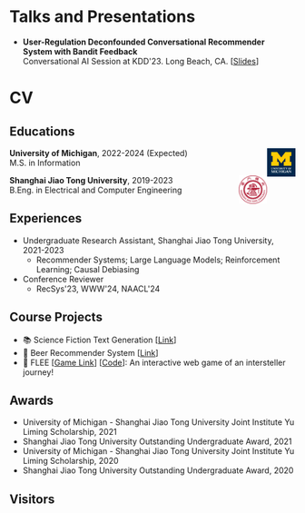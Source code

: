 # Talks and Presentations
* **User-Regulation Deconfounded Conversational Recommender System with Bandit Feedback** <br>
  Conversational AI Session at KDD'23. Long Beach, CA. 
  [[Slides](https://andree-9.github.io/docs/kdd23_slides.pdf)]

# CV
## Educations

<img align="right" src="../../images/umich.png" width="50" height="50">

**University of Michigan**, 2022-2024 (Expected) <br>
M.S. in Information

<img align="right" src="../../images/sjtu.png" width="50" height="50">

**Shanghai Jiao Tong University**, 2019-2023 <br>
B.Eng. in Electrical and Computer Engineering

## Experiences
* Undergraduate Research Assistant, Shanghai Jiao Tong University, 2021-2023
  * Recommender Systems; Large Language Models; Reinforcement Learning; Causal Debiasing
* Conference Reviewer
  * RecSys'23, WWW'24, NAACL'24

## Course Projects
* :books: Science Fiction Text Generation [[Link](https://github.com/Andree-9/SciFiGPT)]
* :beer: Beer Recommender System [[Link](https://github.com/Andree-9/BeerRec/)]
* :milky_way: FLEE [[Game Link](https://andree-9.github.io/FLEE/)] [[Code](https://github.com/Andree-9/FLEE)]: An interactive web game of an intersteller journey!

## Awards
* University of Michigan - Shanghai Jiao Tong University Joint Institute Yu Liming Scholarship, 2021
* Shanghai Jiao Tong University Outstanding Undergraduate Award, 2021
* University of Michigan - Shanghai Jiao Tong University Joint Institute Yu Liming Scholarship, 2020
* Shanghai Jiao Tong University Outstanding Undergraduate Award, 2020

## Visitors
<script type='text/javascript' id='clustrmaps' src='//cdn.clustrmaps.com/map_v2.js?cl=343739&w=300&t=tt&d=KYawSvUri0xviH0XUuFXADAU5jT8Jz6CcEo2-YUIe20&co=ffffff&cmo=009fff&cmn=18e0ff&ct=cdd4d9'></script>

